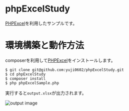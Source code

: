 # phpExcelStudy

[PHPExcel](https://github.com/PHPOffice/PHPExcel)を利用したサンプルです。

# 環境構築と動作方法

composerを利用して[PHPExcel](https://github.com/PHPOffice/PHPExcel)をインストールします。

```
$ git clone git@github.com:yuji0602/phpExcelStudy.git
$ cd phpExcelStudy
$ composer install
$ php phpExcelSample.php
```

実行すると`output.xlsx`が出力されます。

![output image](https://i.gyazo.com/0c5a3d7376ca8af672044c2f1e409bdb.png)
